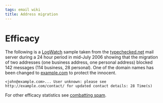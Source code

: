 ```yaml
---
tags: email wiki
title: Address migration
---
```


# Efficacy

The following is a [LogWatch](/wiki/LogWatch) sample taken from the [typechecked.net](/wiki/typechecked.net) mail server during a 24 hour period in mid-July 2006 showing that the migration of two addresses (one business address, one personal address) blocked 142 messages (114 business, 28 personal). One of the domain names has been changed to [example.com](/wiki/example.com) to protect the innocent.

    <john@example.com>... User unknown: please see http://example.com/contact/ for updated contact details: 28 Time(s)

For other efficacy statistics see [combatting spam](/wiki/combatting_spam).
